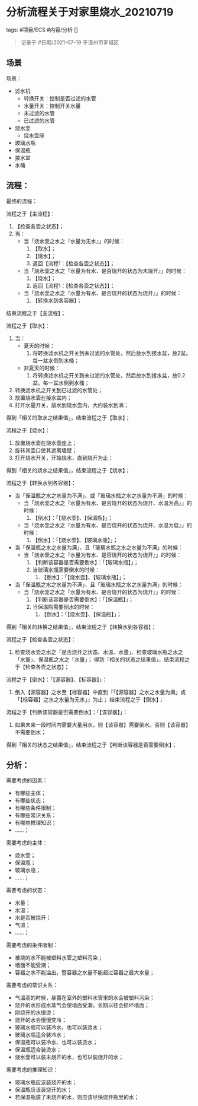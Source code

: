 # 分析流程关于对家里烧水_20210719


tags: #项目/ECS #内容/分析 []


> 记录于 #日期/2021-07-19 于漳州市芗城区



## 场景

场景：
- 滤水机
	- 转换开关：控制是否过滤的水管
    - 水量开关：控制开关水量
    - 未过滤的水管
    - 已过滤的水管
- 烧水壶
    - 烧水壶座
- 玻璃水瓶
- 保温瓶
- 接水盆
- 水桶

## 流程：


最终的流程：

流程之于【主流程】：

1. 【检查各壶之状态】；
2. 当：
    - 当「烧水壶之水之『水量为无水』」的时候：
        1. 【取水】；
        2. 【烧水】；
        3. 返回【流程1：【检查各壶之状态】】；
    - 当「烧水壶之水之『水量为有水、是否烧开的状态为未烧开』」的时候：
        1. 【烧水】；
        2. 返回【流程1：【检查各壶之状态】】；
    - 当「烧水壶之水之『水量为有水、是否烧开的状态为烧开』」的时候：
        1. 【转换水到各容器】；

结束流程之于【主流程】；

流程之于【取水】：

1. 当：
    - 夏天的时候：
        1. 将转换滤水机之开关到未过滤的水管处，然后放水到接水盆，放2盆。每一盆水倒到水桶；
    - 非夏天的时候：
        1. 将转换滤水机之开关到未过滤的水管处，然后放水到接水盆，放0.2盆。每一盆水倒到水桶；
2. 转换滤水机之开关到已过滤的水管处；
3. 放置烧水壶在接水盆内；
4. 打开水量开关，放水到烧水壶内，大约装水到满；

得到「相关的取水之结果值」，结束流程之于【取水】；


流程之于【烧水】：
1. 放置烧水壶在烧水壶座上；
2. 旋转其壶口使其远离墙壁；
3. 打开烧水开关，开始烧水，直到烧开为止；

得到「相关的烧水之结果值」，结束流程之于【烧水】；


流程之于【转换水到各容器】：
- 当「保温瓶之水之水量为不满」、或「玻璃水瓶之水之水量为不满」的时候：
    - 当「烧水壶之水之『水量为有水、是否烧开的状态为烧开、水温为高』」的时候：
        1. 【倒水】：「【烧水壶】、【保温瓶】」；
    - 当「烧水壶之水之『水量为有水、是否烧开的状态为烧开、水温为低』」的时候：
        1. 【倒水】：「【烧水壶】、【玻璃水瓶】」；
- 当「保温瓶之水之水量为满」、且「玻璃水瓶之水之水量为不满」的时候：
    - 当「烧水壶之水之『水量为有水、是否烧开的状态为烧开』」的时候：
        1. 【判断该容器是否需要倒水】：「【玻璃水瓶】」；
        2. 当玻璃水瓶需要倒水的时候：
            1. 【倒水】：「【烧水壶】、【玻璃水瓶】」；
- 当「保温瓶之水之水量为不满」、且「玻璃水瓶之水之水量为满」的时候：
    - 当「烧水壶之水之『水量为有水、是否烧开的状态为烧开』」的时候：
        1. 【判断该容器是否需要倒水】：「【保温瓶】」；
        2. 当保温瓶需要倒水的时候：
            1. 【倒水】：「【烧水壶】、【保温瓶】」；

得到「相关的转换之结果值」，结束流程之于【转换水到各容器】；


流程之于【检查各壶之状态】：
1. 检查烧水壶之水之「是否烧开之状态、水温、水量」、检查玻璃水瓶之水之「水量」、保温瓶之水之「水量」；
得到「相关的状态之结果值」，结束流程之于【检查各壶之状态】；


流程之于【倒水】：「【源容器】、【标容器】」：
1. 倒入【源容器】之水至【标容器】中直到『「【源容器】之水之水量为满」或「【标容器】之水之水量为无水」』为止；
结束流程之于【倒水】；


流程之于【判断该容器是否需要倒水】：「【该容器】」：

1. 如果未来一段时间内需要大量用水，则【该容器】需要倒水。否则【该容器】不需要倒水；

得到「相关的状态之结果值」，结束流程之于【判断该容器是否需要倒水】；



## 分析：

需要考虑的因素：
- 有哪些主体；
- 有哪些状态；
- 有哪些条件限制；
- 有哪些常识关系；
- 有哪些推理知识；
- ……；


需要考虑的主体：
- 烧水壶；
- 保温瓶；
- 玻璃水瓶；
- ……；


需要考虑的状态：
- 水量；
- 水温；
- 水是否被烧开；
- 气温；
- ……；

需要考虑的条件限制：
- 被烧的水不能被塑料水管之塑料污染；
- 墙面不能受潮；
- 容器之水不能溢出，暨容器之水量不能超过容器之最大水量；

需要考虑的常识关系：
- 气温高的时候，暴露在室外的塑料水管里的水会被塑料污染；
- 烧开的水形成水蒸气会使墙面受潮，长期以往会损坏墙面；
- 刚烧开的水很烫；
- 烧开的水会慢慢变冷；
- 玻璃水瓶可以装冷水、也可以装烫水；
- 玻璃水瓶适合装冷水；
- 保温瓶可以装冷水、也可以装烫水；
- 保温瓶适合装烫水；
- 烧水壶可以装未烧开的水，也可以装烧开的水；

需要考虑的推理知识：
- 玻璃水瓶应该装烧开的水；
- 保温瓶应该装烧开的水；
- 若保温瓶装了未烧开的水，则应该尽快烧开瓶里的水；

